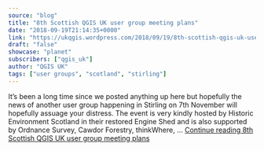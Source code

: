 ```yaml
---
source: "blog"
title: "8th Scottish QGIS UK user group meeting plans"
date: "2018-09-19T21:14:35+0000"
link: "https://ukqgis.wordpress.com/2018/09/19/8th-scottish-qgis-uk-user-group-meeting-plans/"
draft: "false"
showcase: "planet"
subscribers: ["qgis_uk"]
author: "QGIS UK"
tags: ["user groups", "scotland", "stirling"]
---
```


It&#8217;s been a long time since we posted anything up here but hopefully the news of another user group happening in Stirling on 7th November will hopefully assuage your distress. The event is very kindly hosted by Historic Environment Scotland in their restored Engine Shed and is also supported by Ordnance Survey, Cawdor Forestry, thinkWhere, &#8230; <a class="more-link" href="https://ukqgis.wordpress.com/2018/09/19/8th-scottish-qgis-uk-user-group-meeting-plans/">Continue reading <span class="screen-reader-text">8th Scottish QGIS UK user group meeting&#160;plans</span></a>
